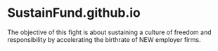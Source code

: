 # SustainFund.github.io
The objective of this fight is about sustaining a culture of freedom and responsibility by accelerating the birthrate of NEW employer firms.
